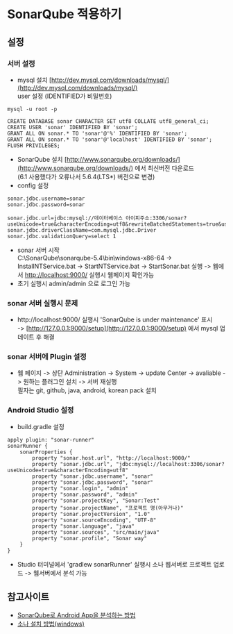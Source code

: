 # SonarQube 적용하기

## 설정
### 서버 설정
* mysql 설치 [http://dev.mysql.com/downloads/mysql/](http://dev.mysql.com/downloads/mysql/)  
  user 설정 (IDENTIFIED가 비밀번호)
```
mysql -u root -p

CREATE DATABASE sonar CHARACTER SET utf8 COLLATE utf8_general_ci;
CREATE USER 'sonar' IDENTIFIED BY 'sonar';
GRANT ALL ON sonar.* TO 'sonar'@'%' IDENTIFIED BY 'sonar';
GRANT ALL ON sonar.* TO 'sonar'@'localhost' IDENTIFIED BY 'sonar';
FLUSH PRIVILEGES;
```

* SonarQube 설치 [http://www.sonarqube.org/downloads/](http://www.sonarqube.org/downloads/) 에서 최신버전 다운로드   
  (6.1 사용했다가 오류나서 5.6.4(LTS*) 버전으로 변경)
* config 설정
```
sonar.jdbc.username=sonar
sonar.jdbc.password=sonar
 
sonar.jdbc.url=jdbc:mysql://데이터베이스 아이피주소:3306/sonar?useUnicode=true&characterEncoding=utf8&rewriteBatchedStatements=true&useConfigs=maxPerformance
sonar.jdbc.driverClassName=com.mysql.jdbc.Driver
sonar.jdbc.validationQuery=select 1
```
* sonar 서버 시작  
  C:\SonarQube\sonarqube-5.4\bin\windows-x86-64 -> InstallNTService.bat -> StartNTService.bat -> StartSonar.bat 실행 -> 웹에서 [http://localhost:9000/](http://localhost:9000/) 실행시 웹페이지 확인가능
* 초기 실행시 admin/admin 으로 로그인 가능

### sonar 서버 실행시 문제
* http://localhost:9000/ 실행시 'SonarQube is under maintenance' 표시   
  -> [http://127.0.0.1:9000/setup](http://127.0.0.1:9000/setup) 에서 mysql 업데이트 후 해결

### sonar 서버에 Plugin 설정
* 웹 페이지 -> 상단 Administration -> System -> update Center -> avaliable -> 원하는 플러그인 설치 -> 서버 재실행   
  필자는 git, github, java, android, korean pack 설치


### Android Studio 설정 
* build.gradle 설정
```
apply plugin: "sonar-runner"
sonarRunner {
    sonarProperties {
        property "sonar.host.url", "http://localhost:9000/"
        property "sonar.jdbc.url", "jdbc:mysql://localhost:3306/sonar?useUnicode=true&characterEncoding=utf8"
        property "sonar.jdbc.username", "sonar"
        property "sonar.jdbc.password", "sonar"
        property "sonar.login", "admin"
        property "sonar.password", "admin"
        property "sonar.projectKey", "Sonar:Test"
        property "sonar.projectName", "프로젝트 명(아무거나)"
        property "sonar.projectVersion", "1.0"
        property "sonar.sourceEncoding", "UTF-8"
        property "sonar.language", "java"
        property "sonar.sources", "src/main/java"
        property "sonar.profile", "Sonar way"
    }
}
```
* Studio 터미널에서 'gradlew sonarRunner' 실행시 소나 웹서버로 프로젝트 업로드 -> 웹서버에서 분석 가능

## 참고사이트
* [SonarQube로 Android App을 분석하는 방법](https://www.davidlab.net/ko/tech/how-to-analyze-android-code-with-sonarqube/)
* [소나 설치 방법(windows)](http://galmaegi74.tistory.com/4)
